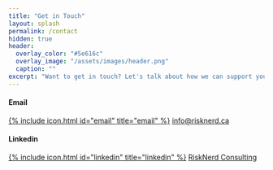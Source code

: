 ```yaml
---
title: "Get in Touch"
layout: splash
permalink: /contact
hidden: true
header:
  overlay_color: "#5e616c"
  overlay_image: "/assets/images/header.png"
  caption: ""
excerpt: "Want to get in touch? Let's talk about how we can support your business. Here's how to reach us:"    
---
```


#### Email

[{% include icon.html id="email" title="email" %}](mailto:info@risknerd.ca) [info@risknerd.ca](mailto:info@risknerd.ca "Send us an email")

#### Linkedin

[{% include icon.html id="linkedin" title="linkedin" %}](https://www.linkedin.com/company/risknerd) [RiskNerd Consulting](https://www.linkedin.com/company/risknerd "Connect on LinkedIn")
